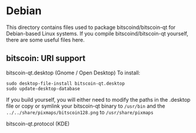 
Debian
====================
This directory contains files used to package bitscoind/bitscoin-qt
for Debian-based Linux systems. If you compile bitscoind/bitscoin-qt yourself, there are some useful files here.

## bitscoin: URI support ##


bitscoin-qt.desktop  (Gnome / Open Desktop)
To install:

	sudo desktop-file-install bitscoin-qt.desktop
	sudo update-desktop-database

If you build yourself, you will either need to modify the paths in
the .desktop file or copy or symlink your bitscoin-qt binary to `/usr/bin`
and the `../../share/pixmaps/bitscoin128.png` to `/usr/share/pixmaps`

bitscoin-qt.protocol (KDE)

